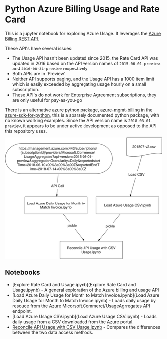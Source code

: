 # Python Azure Billing Usage and Rate Card

This is a jupyter notebook for exploring Azure Usage. It leverages the [Azure Billing REST 
API](https://msdn.microsoft.com/en-us/library/azure/mt218998.aspx). 

These API's have several issues:

* The Usage API hasn't been updated since 2015, the Rate Card API was updated in 2016 based on the API version names of `2015-06-01-preview` and `2016-08-31-preview` respectively
* Both APIs are in 'Preview' 
* Neither API supports paging, and the Usage API has a 1000 item limit which is easily exceeded by aggregating usage hourly on a small subscription.
* These API's do not work for Enterprise Agreement subscriptions, they are only useful for pay-as-you-go

There is an alternative azure python package, [azure-mgmt-billing](https://github.com/Azure/azure-sdk-for-python/tree/master/azure-mgmt-billing) in the [azure-sdk-for-python](https://github.com/Azure/azure-sdk-for-python), this is a sparsely documented python package, with no known working examples. Since the API version name is `2018-03-01-preview`, it appears to be under active development as opposed to the API this repository uses. 
 
![alt text](dataflow.svg)

## Notebooks

* [Explore Rate Card and Usage.ipynb](Explore Rate Card and Usage.ipynb) - A general exploration of the Azure billing and usage API 
* [Load Azure Daily Usage for Month to Match Invoice.ipynb](Load Azure Daily Usage for Month to Match Invoice.ipynb) - Loads daily usage by resouce from the Azure Micorsoft.Commerct/UsageAgrregates API endpoint. 
* [Load Azure Usage CSV.ipynb](Load Azure Usage CSV.ipynb) - Loads daily usage from a CSV downloaded from the Azure portal. 
* [Reconcile API Usage with CSV Usage.ipynb](Reconcile%20API%20Usage%20with%20CSV%20Usage.ipynb) - Compares the differences between the two data access methods.